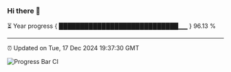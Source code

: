 ### Hi there 👋

⏳ Year progress { ████████████████████████████▁▁ } 96.13 %

---

⏰ Updated on Tue, 17 Dec 2024 19:37:30 GMT

![Progress Bar CI](https://github.com/IshwaranRudhara/GIT-ACTION/workflows/Progress%20Bar%20CI/badge.svg)
